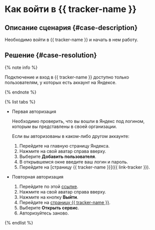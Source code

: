# Как войти в {{ tracker-name }}


## Описание сценария {#case-description}

Необходимо войти в {{ tracker-name }} и начать в нем работу.

## Решение {#case-resolution}

{% note info %}

Подключение и вход в {{ tracker-name }} доступно только пользователям, у которых есть аккаунт на Яндексе.

{% endnote %}

{% list tabs %}

- Первая авторизация
    
    Необходимо проверить, что вы вошли в Яндекс под логином, которым вы представлены в своей организации. 
    
    Если вы авторизованы в каком-либо другом аккаунте: 

    1. Перейдите на главную страницу Яндекса.
    1. Нажмите на свой аватар справа вверху. 
    1. Выберите **Добавить пользователя**. 
    1. В открывшемся окне введите ваш логин и пароль.
    1. Перейдите на [страницу {{ tracker-name }}]({{ link-tracker }}).

- Повторная авторизация
    
    1. Перейдите по этой [ссылке](https://tracker.yandex.ru/connect/clear_organization?retpath=https://tracker.yandex.ru/hi-there).
    1. Нажмите на свой аватар справа вверху.
    1. Нажмите на кнопку **Выйти**. 
    1. Перейдите на [страницу {{ tracker-name }}](https://yandex.cloud/ru/services/tracker).
    1. Выберите **Открыть сервис**.
    1. Авторизуйтесь заново.

{% endlist %}
